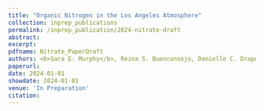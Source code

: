 ```yaml
---
title: "Organic Nitrogen in the Los Angeles Atmosphere"
collection: inprep_publications
permalink: /inprep_publication/2024-nitrate-draft
abstract:
excerpt:
pdfname: Nitrate_PaperDraft
authors: <b>Sara E. Murphy</b>, Reina S. Buenconsejo, Danielle C. Draper, Benjamin C. Schulze, Haroula S. Baliaka, Tea Freedman-Susskind, John D. Crounse, and Paul O. Wennberg. 
paperurl:
date: 2024-01-01
showdate: 2024-01-01
venue: 'In Preparation'
citation:
---
```


